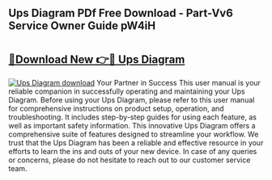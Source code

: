 ## Ups Diagram PDf Free Download - Part-Vv6 Service Owner Guide pW4iH

# <h2><a href="http://dfuqpq8.blite.top/?on=Ups+Diagram">🔗Download New 👉🔴 Ups Diagram</a></h2>

[![Ups Diagram download](https://i.imgur.com/lujVjoI.png)](http://dfuqpq8.blite.top/?on=Ups+Diagram)
Your Partner in Success This user manual is your reliable companion in successfully operating and maintaining your Ups Diagram. Before using your Ups Diagram, please refer to this user manual for comprehensive instructions on product setup, operation, and troubleshooting. It includes step-by-step guides for using each feature, as well as important safety information. This innovative Ups Diagram offers a comprehensive suite of features designed to streamline your workflow. We trust that the Ups Diagram has been a reliable and effective resource in your efforts to learn the ins and outs of your new device. In case of any queries or concerns, please do not hesitate to reach out to our customer service team.
